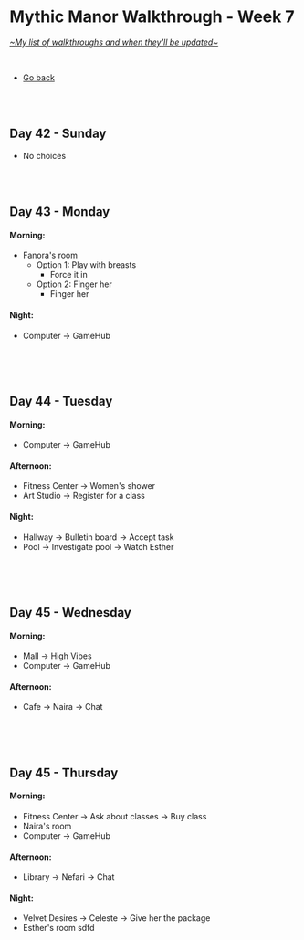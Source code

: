 # Mythic Manor Walkthrough - Week 7
[*\~My list of walkthroughs and when they'll be updated\~*](https://www.patreon.com/maimlain)

<br>

- [Go back](https://github.com/maim-lain/mythicmanor/blob/master/walkthrough.md)

<br>
<br>

## Day 42 - Sunday
- No choices

<br>
<br>

## Day 43 - Monday
#### Morning:
- Fanora's room
  - Option 1: Play with breasts
    - Force it in
  - Option 2: Finger her
    - Finger her

#### Night:
- Computer -> GameHub

<br>
<br>
<br>

## Day 44 - Tuesday
#### Morning:
- Computer -> GameHub

#### Afternoon:
- Fitness Center -> Women's shower
- Art Studio -> Register for a class

#### Night:
- Hallway -> Bulletin board -> Accept task
- Pool -> Investigate pool -> Watch Esther

<br>
<br>
<br>

## Day 45 - Wednesday
#### Morning:
- Mall -> High Vibes
- Computer -> GameHub

#### Afternoon:
- Cafe -> Naira -> Chat

<br>
<br>
<br>

## Day 45 - Thursday
#### Morning:
- Fitness Center -> Ask about classes -> Buy class
- Naira's room
- Computer -> GameHub

#### Afternoon:
- Library -> Nefari -> Chat

#### Night:
- Velvet Desires -> Celeste -> Give her the package
- Esther's room sdfd

<br>
<br>
<br>

<!---


- check Naira's diary after events
    - Garden -> Esther -> Ask to get.. -> Fix her computer
    - Check wardrobe -> Dig around -> Diary entry #4??



- Velle 16 - Afternoon - Velvet Desires | Talk to her.
- Nefari 16 - Afternoon - Library | Talk to her.
- Esther 17 - Night - Her room | Visit her.
- Fanora 18 - Afternoon - Sweet Treats | Talk to her.
- Naira 18 - Afternoon - Cafe | Go to the cafe.



Jade:
- Park -> Jade -> Chat -> Give money -> Spare $100 -> Chat
- Park -> Jade
- Park -> Jade -> Give money -> Spare $100 -> $100 -> $100 -> $100??? -> Chat -> Invite
- Park
- Mall -> Doggie Style



## Day  - day
#### Morning:
- 

#### Afternoon:
- 

#### Night:
- 

<br>
<br>
<br>

- Naira Accessible room content | Naira’s diary (more entries as Naira levels up), Naira’s locked box. (Password for the box is in Diary entry #473 - “naira+[mc]” with “[mc]” being your character’s name). You may also use “naira+mc” if your name is not working.
- when esther is lvl 13 watch p in the morning ??????
- Magic Lake -> Dock -> Look around (at night)

--->
